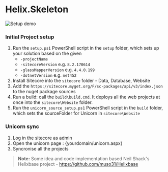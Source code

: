 # Helix.Skeleton

![Setup demo](https://raw.githubusercontent.com/trnktms/Helix.Skeleton/master/setup/setup.gif)

### Initial Project setup
 1. Run the `setup.ps1` PowerShell script in the `setup` folder, which sets up your solution based on the given
    - `-projectName`
    - `-sitecoreVersion` e.g. `8.2.170614`
    - `-glassMapperVersion` e.g. `4.4.0.199`
    - `-dotnetVersion` e.g. `net452`
 2. Install Sitecore into the `sitecore` folder - Data, Database, Website
 3. Add the `https://sitecore.myget.org/F/sc-packages/api/v3/index.json` to the nuget package sources
 4. Run a build: call the `build\build.cmd`. It deploys all the web projects at once into the `sitecore\Website` folder.
 5. Run the `unicorn_source_setup.ps1` PowerShell script in the `build` folder, which sets the sourceFolder for Unicorn in `sitecore\Website`

### Unicorn sync
 1. Log in the sitecore as admin
 2. Open the unicorn page : {yourdomain/unicorn.aspx}
 3. Syncronise all the projects

> **Note:** Some idea and code implementation based Neil Shack's Helixbase project - https://github.com/muso31/Helixbase 